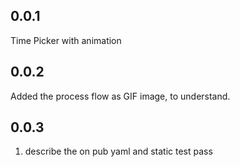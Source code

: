 ## 0.0.1
Time Picker with animation 

## 0.0.2 

Added the process flow as GIF image, to understand.

## 0.0.3

1. describe the on pub yaml and static test pass